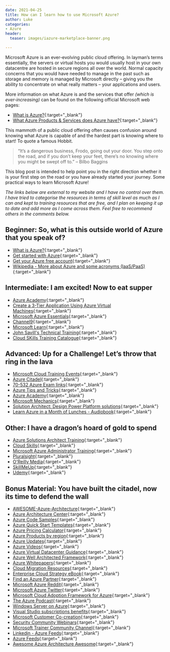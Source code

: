 ```yaml
---
date: 2021-04-25
title: How can I learn how to use Microsoft Azure?
author: Luke
categories:
- Azure
header:
  teaser: images/iazure-marketplace-banner.png

---
```

Microsoft Azure is an ever-evolving public cloud offering. 
In layman’s terms essentially, the servers or virtual hosts you would usually host in your own datacentre are hosted in secure regions all over the world. Normal capacity concerns that you would have needed to manage in the past such as storage and memory is managed by Microsoft directly – giving you the ability to concentrate on what really matters – your applications and users.

More information on what Azure is and the services that offer _(which is ever-increasing)_ can be found on the following official Microsoft web pages:

* [What is Azure?](https://azure.microsoft.com/en-us/overview/what-is-azure/?WT.mc_id=AZ-MVP-5004796){:target="_blank"}
* [What Azure Products & Services does Azure have?](https://azure.microsoft.com/en-us/services/?WT.mc_id=AZ-MVP-5004796){:target="_blank"}

This mammoth of a public cloud offering often causes confusion around knowing what Azure is capable of and the hardest part is knowing where to start! To quote a famous Hobbit.

> “It’s a dangerous business, Frodo, going out your door. You step onto the road, and if you don’t keep your feet, there’s no knowing where you might be swept off to.” – Bilbo Baggins

This blog post is intended to help point you in the right direction whether it is your first step on the road or you have already started your journey. Some practical ways to learn Microsoft Azure!

_The links below are external to my website and I have no control over them. I have tried to categorise the resources in terms of skill level as much as I can and kept to training resources that are free, and I plan on keeping it up to date and add more as I come across them. Feel free to recommend others in the comments below._

## Beginner: So, what is this outside world of Azure that you speak of?

* [What is Azure?](https://azure.microsoft.com/en-us/overview/what-is-azure/?WT.mc_id=AZ-MVP-5004796){:target="_blank"}
* [Get started with Azure](https://azure.microsoft.com/en-gb/get-started/?WT.mc_id=AZ-MVP-5004796 "Get started with Azure"){:target="_blank"}
* [Get your Azure free account](https://azure.microsoft.com/en-us/free/?WT.mc_id=AZ-MVP-5004796 "Create your Azure free account today"){:target="_blank"}
* [Wikipedia - More about Azure and some acronyms (IaaS/PaaS)](https://en.wikipedia.org/wiki/Microsoft_Azure){:target="_blank"}

## Intermediate: I am excited! Now to eat supper

* [Azure Academy](https://www.youtube.com/c/AzureAcademy){:target="_blank"}
* [Create a 3-Tier Application Using Azure Virtual Machines](https://www.udemy.com/free-azure/){:target="_blank"}
* [Microsoft Azure Essentials](https://learn.microsoft.com/en-us/learn/azure/?WT.mc_id=AZ-MVP-5004796){:target="_blank"}
* [Channel9](https://learn.microsoft.com/en-us/shows/?WT.mc_id=AZ-MVP-5004796){:target="_blank"}
* [Microsoft Learn](https://learn.microsoft.com/en-us/learn/?WT.mc_id=AZ-MVP-5004796){:target="_blank"}
* [John Savill's Technical Training](https://www.youtube.com/c/NTFAQGuy){:target="_blank"}
* [Cloud SKills Training Catalogue](https://www.microsoft.com/en-au/business/learn/cloud-training-events/Home/Search/?SearchText=&index=0&RecordCount=12&OrderBy=date&Solutions=Select+all+solutions_Azure+Fundamentals_Azure+Data,+Analytics+and+AI_Azure+Applications+and+Infrastructure_Microsoft+365+Desktop+Deployment_Microsoft+365+Teams_Microsoft+365+Security+and+Compliance_Dynamics+365_Power+Platform_Surface){:target="_blank"}


## Advanced: Up for a Challenge! Let’s throw that ring in the lava

* [Microsoft Cloud Training Events](https://www.microsoft.com/en-au/cloud-training-events/){:target="_blank"}
* [Azure Citadel](https://azurecitadel.github.io/){:target="_blank"}
* [70-532 Azure Exam links](https://github.com/gsuttie/gsuttie-gsuttie.github.io){:target="_blank"}
* [Azure Tips and Tricks](https://microsoft.github.io/AzureTipsAndTricks/){:target="_blank"}
* [Azure Academy](https://www.youtube.com/channel/UC-MXgaFhsYU8PkqgKBdnusQ){:target="_blank"}
* [Microsoft Mechanics](https://www.youtube.com/channel/UCJ9905MRHxwLZ2jeNQGIWxA){:target="_blank"}
* [Solution Architect: Design Power Platform solutions](https://learn.microsoft.com/en-us/learn/paths/solution-architect-data/?WT.mc_id=AZ-MVP-5004796){:target="_blank"}
* [Learn Azure in a Month of Lunches - Audiobook](https://azure.microsoft.com/en-gb/resources/learn-azure-in-a-month-of-lunches/?WT.mc_id=AZ-MVP-5004796){:target="_blank"}

## Other: I have a dragon’s hoard of gold to spend

* [Azure Solutions Architect Training](https://www.pluralsight.com/role-iq/microsoft-azure-solution-architect?aid=7010a000001xDURAA2){:target="_blank"}
* [Cloud Skills](https://cloudskills.io/){:target="_blank"}
* [Microsoft Azure Administrator Training](https://www.pluralsight.com/role-iq/microsoft-azure-administrator?aid=7010a000001xDURAA2%C2%A0%22Microsoft%C2%A0Azure%C2%A0Administrator%C2%A0Training%22){:target="_blank"} 
* [Pluralsight](https://www.pluralsight.com/){:target="_blank"} 
* [O'Reilly Media](https://www.oreilly.com/){:target="_blank"} 
* [SkillMeUp](https://www.skillmeup.com/){:target="_blank"}
* [Udemy](https://www.udemy.com/){:target="_blank"}

## Bonus Material: You have built the citadel, now its time to defend the wall

* [AWESOME-Azure-Architecture](https://github.com/lukemurraynz/awesome-azure-architecture/blob/main/README.md){:target="_blank"}
* [Azure Architecture Center](https://learn.microsoft.com/en-us/azure/architecture/?WT.mc_id=AZ-MVP-5004796){:target="_blank"}
* [Azure Code Samples](https://learn.microsoft.com/en-gb/samples/browse/?products=azure?WT.mc_id=AZ-MVP-5004796){:target="_blank"}
* [Azure Quick Start Templates](https://github.com/Azure/azure-quickstart-templates){:target="_blank"}
* [Azure Pricing Calculator](https://azure.microsoft.com/en-us/pricing/calculator/?WT.mc_id=AZ-MVP-5004796){:target="_blank"}
* [Azure Products by region](https://azure.microsoft.com/en-us/global-infrastructure/services/?products=all?WT.mc_id=AZ-MVP-5004796){:target="_blank"}
* [Azure Updates](https://azure.microsoft.com/en-us/updates/?WT.mc_id=AZ-MVP-5004796){:target="_blank"}
* [Azure Videos](https://azure.microsoft.com/en-us/resources/videos/index/?WT.mc_id=AZ-MVP-5004796){:target="_blank"}
* [Azure Virtual Datacenter Guidance](https://learn.microsoft.com/en-us/azure/cloud-adoption-framework/reference/vdc?WT.mc_id=AZ-MVP-5004796){:target="_blank"}
* [Azure Well Architected Framework](https://learn.microsoft.com/en-us/azure/architecture/framework/?WT.mc_id=AZ-MVP-5004796){:target="_blank"}
* [Azure Whitepapers](https://azure.microsoft.com/en-us/resources/whitepapers/?WT.mc_id=AZ-MVP-5004796){:target="_blank"}
* [Cloud Migration Resources](https://azure.microsoft.com/en-us/migration/resources/?WT.mc_id=AZ-MVP-5004796){:target="_blank"}
* [Enterprise Cloud Strategy eBook](https://azure.microsoft.com/en-us/resources/enterprise-cloud-strategy/en-us/?WT.mc_id=AZ-MVP-5004796){:target="_blank"}
* [Find an Azure Partner](https://azure.microsoft.com/en-us/partners/?WT.mc_id=AZ-MVP-5004796){:target="_blank"}
* [Microsoft Azure Reddit](https://www.reddit.com/r/AZURE/){:target="_blank"}
* [Microsoft Azure Twitter](https://twitter.com/Azure){:target="_blank"}
* [Microsoft Cloud Adoption Framework for Azure](https://learn.microsoft.com/en-us/azure/cloud-adoption-framework/?WT.mc_id=AZ-MVP-5004796){:target="_blank"}
* [The Azure Podcast](http://azpodcast.azurewebsites.net/){:target="_blank"}
* [Windows Server on Azure](https://azure.microsoft.com/en-us/campaigns/windows-server/?WT.mc_id=AZ-MVP-5004796){:target="_blank"}
* [Visual Studio subscriptions benefits](https://visualstudio.microsoft.com/vs/benefits/#azure?cat=visual-studio-enterprise-subscription){:target="_blank"}
* [Microsoft Customer Co-creation](https://customercocreation.microsoft.com/){:target="_blank"}
* [Security Community Webinars](https://techcommunity.microsoft.com/t5/security-compliance-and-identity/join-our-security-community/ba-p/927888?WT.mc_id=AZ-MVP-5004796){:target="_blank"}
* [Microsoft Trainer Community Channel](https://www.youtube.com/channel/UCcrbVpBfMQOYQv8__mPHRJg){:target="_blank"}
* [Linkedin - Azure Feeds](https://www.linkedin.com/in/azure-feeds-709457212/recent-activity/){:target="_blank"}
* [Azure Feeds](https://azurefeeds.com/){:target="_blank"}
* [Awesome Azure Architecture Awesome](https://github.com/lukemurraynz/awesome-azure-architecture#readme){:target="_blank"}
